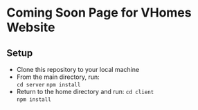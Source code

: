 # Coming Soon Page for VHomes Website

## Setup
- Clone this repository to your local machine
- From the main directory, run:  
 `cd server` 
 `npm install`   
- Return to the home directory and run:
  `cd client`  
  `npm install`  
 
